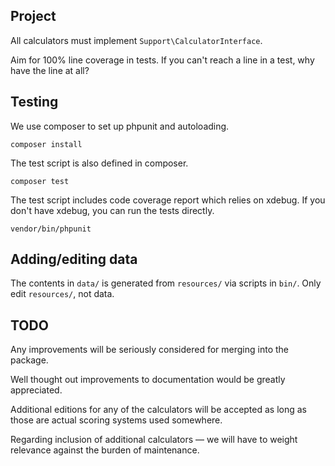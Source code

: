 ## Project

All calculators must implement `Support\CalculatorInterface`.

Aim for 100% line coverage in tests. If you can't reach a line in a test, why
have the line at all?

## Testing

We use composer to set up phpunit and autoloading.

```
composer install
```

The test script is also defined in composer.

```
composer test
```

The test script includes code coverage report which relies on xdebug. If you
don't have xdebug, you can run the tests directly.

```
vendor/bin/phpunit
```

## Adding/editing data

The contents in `data/` is generated from `resources/` via scripts in `bin/`.
Only edit `resources/`, not data.

## TODO

Any improvements will be seriously considered for merging into the package.

Well thought out improvements to documentation would be greatly appreciated.

Additional editions for any of the calculators will be accepted as long as
those are actual scoring systems used somewhere.

Regarding inclusion of additional calculators — we will have to weight
relevance against the burden of maintenance.
